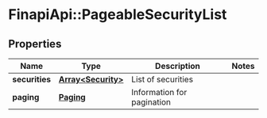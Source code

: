 # FinapiApi::PageableSecurityList

## Properties
Name | Type | Description | Notes
------------ | ------------- | ------------- | -------------
**securities** | [**Array&lt;Security&gt;**](Security.md) | List of securities | 
**paging** | [**Paging**](Paging.md) | Information for pagination | 


